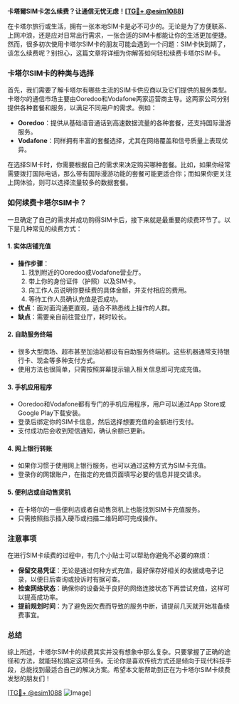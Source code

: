 **卡塔爾SIM卡怎么续费？让通信无忧无虑！[[TG💪+ @esim1088](https://t.me/s/esim1088)]**

在卡塔尔旅行或生活，拥有一张本地SIM卡是必不可少的。无论是为了方便联系、上网冲浪，还是应对日常出行需求，一张合适的SIM卡都能让你的生活更加便捷。然而，很多初次使用卡塔尔SIM卡的朋友可能会遇到一个问题：SIM卡快到期了，该怎么续费呢？别担心，这篇文章将详细为你解答如何轻松续费卡塔尔SIM卡。

### 卡塔尔SIM卡的种类与选择

首先，我们需要了解卡塔尔有哪些主流的SIM卡供应商以及它们提供的服务类型。卡塔尔的通信市场主要由Ooredoo和Vodafone两家运营商主导。这两家公司分别提供各种套餐和服务，以满足不同用户的需求。例如：

- **Ooredoo**：提供从基础语音通话到高速数据流量的各种套餐，还支持国际漫游服务。
- **Vodafone**：同样拥有丰富的套餐选择，尤其在网络覆盖和信号质量上表现优异。

在选择SIM卡时，你需要根据自己的需求来决定购买哪种套餐。比如，如果你经常需要拨打国际电话，那么带有国际漫游功能的套餐可能更适合你；而如果你更关注上网体验，则可以选择流量较多的数据套餐。

### 如何续费卡塔尔SIM卡？

一旦确定了自己的需求并成功购得SIM卡后，接下来就是最重要的续费环节了。以下是几种常见的续费方式：

#### 1. **实体店铺充值**
   - **操作步骤**：
     1. 找到附近的Ooredoo或Vodafone营业厅。
     2. 带上你的身份证件（护照）以及SIM卡。
     3. 向工作人员说明你要续费的具体金额，并支付相应的费用。
     4. 等待工作人员确认充值是否成功。
   - **优点**：面对面沟通更直观，适合不熟悉线上操作的人群。
   - **缺点**：需要亲自前往营业厅，耗时较长。

#### 2. **自助服务终端**
   - 很多大型商场、超市甚至加油站都设有自助服务终端机。这些机器通常支持银行卡、现金等多种支付方式。
   - 使用方法也很简单，只需按照屏幕提示输入相关信息即可完成充值。

#### 3. **手机应用程序**
   - Ooredoo和Vodafone都有专门的手机应用程序，用户可以通过App Store或Google Play下载安装。
   - 登录后绑定你的SIM卡信息，然后选择想要充值的金额进行支付。
   - 支付成功后会收到短信通知，确认余额已更新。

#### 4. **网上银行转账**
   - 如果你习惯于使用网上银行服务，也可以通过这种方式为SIM卡充值。
   - 登录你的网银账户，在指定的充值页面填写必要的信息并提交请求。

#### 5. **便利店或自动售货机**
   - 在卡塔尔的一些便利店或者自动售货机上也能找到SIM卡充值服务。
   - 只需按照指示插入硬币或扫描二维码即可完成操作。

### 注意事项

在进行SIM卡续费的过程中，有几个小贴士可以帮助你避免不必要的麻烦：

- **保留交易凭证**：无论是通过何种方式充值，最好保存好相关的收据或电子记录，以便日后查询或投诉时有据可查。
- **检查网络状态**：确保你的设备处于良好的网络连接状态下再尝试充值，这样可以提高成功率。
- **提前规划时间**：为了避免因欠费而导致的服务中断，请提前几天就开始准备续费事宜。

### 总结

综上所述，卡塔尔SIM卡的续费其实并没有想象中那么复杂。只要掌握了正确的途径和方法，就能轻松搞定这项任务。无论你是喜欢传统方式还是倾向于现代科技手段，总能找到最适合自己的解决方案。希望本文能帮助到正在为卡塔尔SIM卡续费发愁的朋友们！

[[TG💪+ @esim1088](https://t.me/s/esim1088) ![Image](https://i.postimg.cc/4NQfJmqS/Snipaste-2025-05-13-00-14-12.png)]
